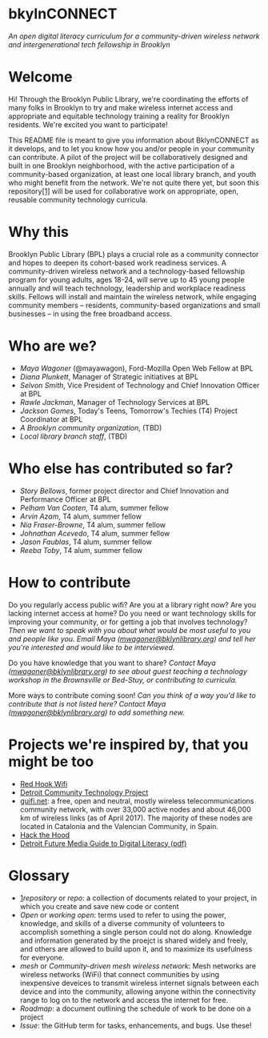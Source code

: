 # bkylnCONNECT
_An open digital literacy curriculum for a community-driven wireless network and intergenerational tech fellowship in Brooklyn_

# Welcome
Hi! Through the Brooklyn Public Library, we're coordinating the efforts of many folks in Brooklyn to try and make wireless internet access and appropriate and equitable technology training a reality for Brooklyn residents. We're excited you want to participate!

This README file is meant to give you information about BklynCONNECT as it develops, and to let you know how you and/or people in your community can contribute. A pilot of the project will be collaboratively designed and built in one Brooklyn neighborhood, with the active participation of a community-based organization, at least one local library branch, and youth who might benefit from the network. We're not quite there yet, but soon this repository[[1]]([1]) will be used for collaborative work on appropriate, open, reusable community technology curricula. 

# Why this
Brooklyn Public Library (BPL) plays a crucial role as a community connector and hopes to deepen its cohort-based work readiness services. A community-driven wireless network and a technology-based fellowship program for young adults, ages 18-24, will serve up to 45 young people annually and will teach technology, leadership and workplace readiness skills. Fellows will install and maintain the wireless network, while engaging community members – residents, community-based organizations and small businesses – in using the free broadband access.

# Who are we?
- *Maya Wagoner* (@mayawagon), Ford-Mozilla Open Web Fellow at BPL
- *Diana Plunkett*, Manager of Strategic initiatives at BPL
- *Selvon Smith*, Vice President of Technology and Chief Innovation Officer at BPL
- *Rawle Jackman*, Manager of Technology Services at BPL
- *Jackson Gomes*, Today's Teens, Tomorrow's Techies (T4) Project Coordinator at BPL
- *A Brooklyn community organization*, (TBD)
- *Local library branch staff*, (TBD)

# Who else has contributed so far?
- *Story Bellows*, former project director and Chief Innovation and Performance Officer at BPL
- *Pelham Van Cooten*, T4 alum, summer fellow
- *Arvin Azam*, T4 alum, summer fellow
- *Nia Fraser-Browne*, T4 alum, summer fellow
- *Johnathan Acevedo*, T4 alum, summer fellow
- *Jason Faublas*, T4 alum, summer fellow
- *Reeba Toby*, T4 alum, summer fellow

# How to contribute
Do you regularly access public wifi? Are you at a library right now? Are you lacking internet access at home? Do you need or want technology skills for improving your community, or for getting a job that involves technology? _Then we want to speak with you about what would be most useful to you and people like you. Email Maya (mwagoner@bklynlibrary.org) and tell her you're interested and would like to be interviewed._

Do you have knowledge that you want to share? _Contact Maya (mwagoner@bklynlibrary.org) to see about guest teaching a technology workshop in the Brownsville or Bed-Stuy, or contributing to curricula._

More ways to contribute coming soon! _Can you think of a way you'd like to contribute that is not listed here? Contact Maya (mwagoner@bklynlibrary.org) to add something new._

# Projects we're inspired by, that you might be too
- [Red Hook Wifi](http://redhookwifi.org/)
- [Detroit Community Technology Project](https://www.alliedmedia.org/dctp)
- [guifi.net](https://guifi.net/): a free, open and neutral, mostly wireless telecommunications community network, with over 33,000 active nodes and about 46,000 km of wireless links (as of April 2017). The majority of these nodes are located in Catalonia and the Valencian Community, in Spain.
- [Hack the Hood](http://www.hackthehood.org/)
- [Detroit Future Media Guide to Digital Literacy (pdf)](https://www.alliedmedia.org/files/dfm_final_web.pdf)

# Glossary
- [1]([1])*repository* or *repo*: a collection of documents related to your project, in which you create and save new code or content
- *Open* or *working open*: terms used to refer to using the power, knowledge, and skills of a diverse community of volunteers to accomplish something a single person could not do along. Knowledge and information generated by the proejct is shared widely and freely, and others are allowed to build upon it, and to maximize its usefulness for everyone.  
- *mesh* or *Community-driven mesh wireless network*: Mesh networks are wireless networks (WiFi) that connect communities by using inexpensive deveices to transmit wireless internet signals between each device and into the community, allowing anyone within the connectivity range to log on to the network and access the internet for free. 
- *Roadmap*: a document outlining the schedule of work to be done on a project
- *Issue*: the GitHub term for tasks, enhancements, and bugs. Use these!
